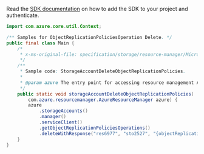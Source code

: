 Read the [SDK documentation](https://github.com/Azure/azure-sdk-for-java/blob/azure-resourcemanager_2.14.0/sdk/resourcemanager/azure-resourcemanager/README.md) on how to add the SDK to your project and authenticate.

```java
import com.azure.core.util.Context;

/** Samples for ObjectReplicationPoliciesOperation Delete. */
public final class Main {
    /*
     * x-ms-original-file: specification/storage/resource-manager/Microsoft.Storage/stable/2021-09-01/examples/StorageAccountDeleteObjectReplicationPolicy.json
     */
    /**
     * Sample code: StorageAccountDeleteObjectReplicationPolicies.
     *
     * @param azure The entry point for accessing resource management APIs in Azure.
     */
    public static void storageAccountDeleteObjectReplicationPolicies(
        com.azure.resourcemanager.AzureResourceManager azure) {
        azure
            .storageAccounts()
            .manager()
            .serviceClient()
            .getObjectReplicationPoliciesOperations()
            .deleteWithResponse("res6977", "sto2527", "{objectReplicationPolicy-Id}", Context.NONE);
    }
}
```
